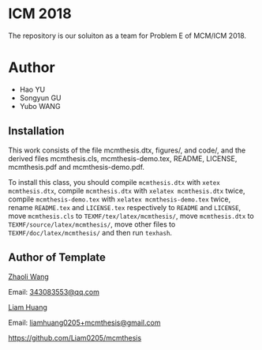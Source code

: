 # ICM 2018

The repository is our soluiton as a team for Problem E of MCM/ICM 2018.

# Author

* Hao YU
* Songyun GU
* Yubo WANG

## Installation

This work consists of the file mcmthesis.dtx,
                               figures/, and
                               code/,
and the derived files          mcmthesis.cls,
                               mcmthesis-demo.tex,
                               README,
                               LICENSE,
                               mcmthesis.pdf and
                               mcmthesis-demo.pdf.

To install this class, you should
    compile `mcmthesis.dtx` with `xetex mcmthesis.dtx`,
    compile `mcmthesis.dtx` with `xelatex mcmthesis.dtx` twice,
    compile `mcmthesis-demo.tex` with `xelatex mcmthesis-demo.tex` twice,
    rename `README.tex` and `LICENSE.tex` respectively to
      `README` and `LICENSE`,
    move `mcmthesis.cls` to `TEXMF/tex/latex/mcmthesis/`,
    move `mcmthesis.dtx` to `TEXMF/source/latex/mcmthesis/`,
    move other files     to `TEXMF/doc/latex/mcmthesis/` and then
    run `texhash`.

## Author of Template

[Zhaoli Wang][zhaoli]

Email: 343083553@qq.com

[Liam Huang][liam-ctan]

Email: liamhuang0205+mcmthesis@gmail.com

<https://github.com/Liam0205/mcmthesis>

[zhaoli]: http://www.latexstudio.net/
[liam-ctan]: http://www.ctan.org/author/huang-l
